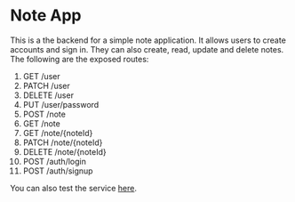 # Note App

This is a the backend for a simple note application. It allows users to create accounts and sign in. They can also create, read, update and delete notes. The following are the exposed routes:

1. GET /user
2. PATCH /user
3. DELETE /user
4. PUT /user/password
5. POST /note
6. GET /note
7. GET /note/{noteId}
8. PATCH /note/{noteId}
9. DELETE /note/{noteId}
10. POST /auth/login
11. POST /auth/signup

You can also test the service [here](https://note-app-production.up.railway.app/openapi-ui).
